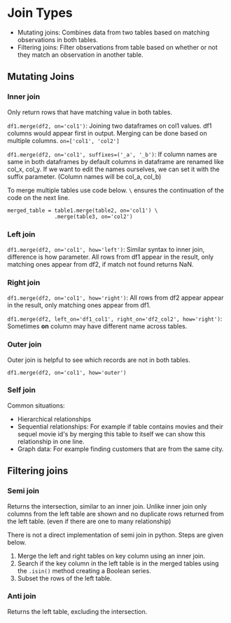 # Join Types

- Mutating joins: Combines data from two tables based on matching observations in both tables.
- Filtering joins: Filter observations from table based on whether or not they match an observation in another table.

## Mutating Joins
### Inner join

Only return rows that have matching value in both tables. 

`df1.merge(df2, on='col1')`: Joining two dataframes on col1 values. df1 columns would appear first in output. Merging can be done based on multiple columns. `on=['col1', 'col2']`

`df1.merge(df2, on='col1', suffixes=('_a', '_b')`: If column names are same in both dataframes by default columns in
dataframe are renamed like col_x, col_y. If we want to edit the names ourselves, we can set it with the suffix parameter. 
(Column names will be col_a, col_b) 

To merge multiple tables use code below. `\` ensures the continuation of the code on the next line.

```
merged_table = table1.merge(table2, on='col1') \
               .merge(table3, on='col2')
```

### Left join

`df1.merge(df2, on='col1', how='left')`: Similar syntax to inner join, difference is how parameter. All rows from df1 appear in the result, only matching ones appear from df2, if match not found returns NaN. 

### Right join

`df1.merge(df2, on='col1', how='right')`: All rows from df2 appear appear in the result, only matching ones appear from df1.

`df1.merge(df2, left_on='df1_col1', right_on='df2_col2', how='right')`: Sometimes **on** column may have different name across tables. 

### Outer join

Outer join is helpful to see which records are not in both tables. 

`df1.merge(df2, on='col1', how='outer')`

### Self join

Common situations:

- Hierarchical relationships
- Sequential relationships: For example if table contains movies and their sequel movie id's by merging this table to itself we can show this relationship in one line.
- Graph data: For example finding customers that are from the same city. 

## Filtering joins
### Semi join

Returns the intersection, similar to an inner join. Unlike inner join only columns from the left table are shown and no duplicate rows returned from the left table. (even if there are one to many relationship)

There is not a direct implementation of semi join in python. Steps are given below.

1. Merge the left and right tables on key column using an inner join.
2. Search if the key column in the left table is in the merged tables using the `.isin()` method creating a Boolean series.
3. Subset the rows of the left table.

### Anti join

Returns the left table, excluding the intersection.





